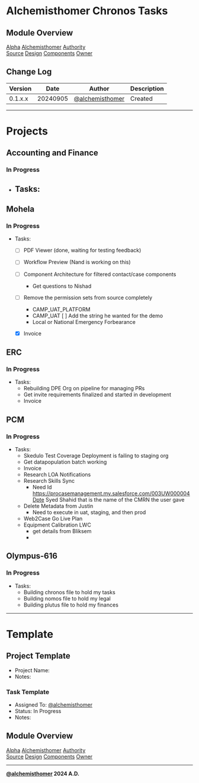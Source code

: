 # Alchemisthomer Chronos Tasks

## Module Overview
[Alpha](../../../README.md)
[Alchemisthomer](../README.md)
[Authority](../../zeus/zeus.components.md)  
[Source](../alchemisthomer.source.md)
[Design](../alchemisthomer.design.md)
[Components](../alchemisthomer.components.md)
[Owner](https://github.com/alchemisthomer)

## Change Log

| Version   | Date       | Author                                                   | Description   |
|-----------|------------|----------------------------------------------------------|---------------|
| 0.1.x.x   | 20240905   | [@alchemisthomer](https://github.com/alchemisthomer)     | Created       

---

# Projects

## Accounting and Finance
### In Progress
- Tasks:
    - 

## Mohela
### In Progress
- Tasks:
    - [ ] PDF Viewer (done, waiting for testing feedback)
    - [ ] Workflow Preview (Nand is working on this)
    - [ ] Component Architecture for filtered contact/case components
        - Get questions to Nishad
    - [ ] Remove the permission sets from source completely
        - CAMP_UAT_PLATFORM
        - CAMP_UAT
    [ ] Add the string he wanted for the demo
        - Local or National Emergency Forbearance
    - [x] Invoice


## ERC
### In Progress
- Tasks:
    - Rebuilding DPE Org on pipeline for managing PRs
    - Get invite requirements finalized and started in development
    - Invoice

## PCM
### In Progress
- Tasks:
    - Skedulo Test Coverage Deployment is failing to staging org
    - Get datapopulation batch working
    - Invoice
    - Research LOA Notifications
    - Research Skills Sync
        - Need Id https://procasemanagement.my.salesforce.com/003UW000004Dpte
        Syed Shahid that is the name of the CMRN the user gave
    - Delete Metadata from Justin
        - Need to execute in uat, staging, and then prod
    - Web2Case Go Live Plan
    - Equipment Calibration LWC
        - get details from Bliksem
        - 

## Olympus-616
### In Progress
- Tasks:
    - Building chronos file to hold my tasks
    - Building nomos file to hold my legal
    - Building plutus file to hold my finances

---
# Template

## Project Template
- Project Name: 
- Notes: 

### Task Template
- Assigned To: [@alchemisthomer](https://github.com/alchemisthomer)
- Status: In Progress
- Notes: 

## Module Overview
[Alpha](../../../README.md)
[Alchemisthomer](../README.md)
[Authority](../../zeus/zeus.components.md)  
[Source](../alchemisthomer.source.md)
[Design](../alchemisthomer.design.md)
[Components](../alchemisthomer.components.md)
[Owner](https://github.com/alchemisthomer)

***
**[@alchemisthomer](https://github.com/alchemisthomer)
2024 A.D.**